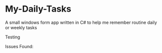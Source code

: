 # My-Daily-Tasks

A small windows form app written in C# to help me remember routine daily or weekly tasks

Testing 

Issues Found:

